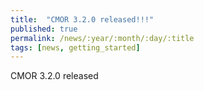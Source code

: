 ```yaml
---
title:  "CMOR 3.2.0 released!!!"
published: true
permalink: /news/:year/:month/:day/:title
tags: [news, getting_started]
---
```


CMOR 3.2.0 released

 

